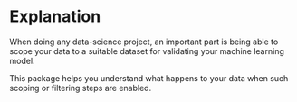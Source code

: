 

# Explanation

When doing any data-science project, an important part is being able to scope your data to a suitable dataset for
validating your machine learning model.

This package helps you understand what happens to your data when such scoping or filtering steps are enabled.
